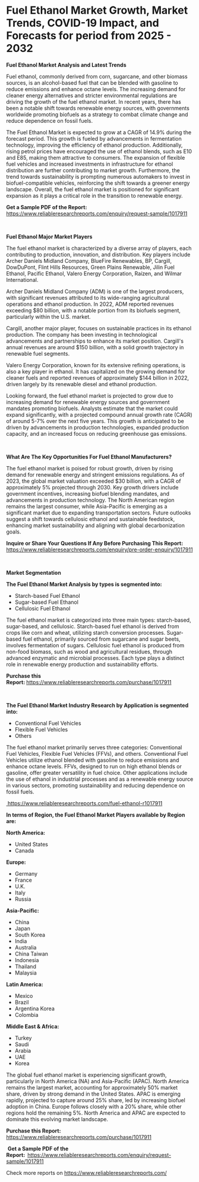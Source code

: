 <p><h1>Fuel Ethanol Market Growth, Market Trends, COVID-19 Impact, and Forecasts for period from 2025 - 2032</h1></p><p><strong>Fuel Ethanol Market Analysis and Latest Trends</strong></p>
<p><p>Fuel ethanol, commonly derived from corn, sugarcane, and other biomass sources, is an alcohol-based fuel that can be blended with gasoline to reduce emissions and enhance octane levels. The increasing demand for cleaner energy alternatives and stricter environmental regulations are driving the growth of the fuel ethanol market. In recent years, there has been a notable shift towards renewable energy sources, with governments worldwide promoting biofuels as a strategy to combat climate change and reduce dependence on fossil fuels.</p><p>The Fuel Ethanol Market is expected to grow at a CAGR of 14.9% during the forecast period. This growth is fueled by advancements in fermentation technology, improving the efficiency of ethanol production. Additionally, rising petrol prices have encouraged the use of ethanol blends, such as E10 and E85, making them attractive to consumers. The expansion of flexible fuel vehicles and increased investments in infrastructure for ethanol distribution are further contributing to market growth. Furthermore, the trend towards sustainability is prompting numerous automakers to invest in biofuel-compatible vehicles, reinforcing the shift towards a greener energy landscape. Overall, the fuel ethanol market is positioned for significant expansion as it plays a critical role in the transition to renewable energy.</p></p>
<p><strong>Get a Sample PDF of the Report:&nbsp;</strong> <a href="https://www.reliableresearchreports.com/enquiry/request-sample/1017911?utm_campaign=2229&utm_medium=2&utm_source=Github&utm_content=ia&utm_term=13022025&utm_id=fuel-ethanol">https://www.reliableresearchreports.com/enquiry/request-sample/1017911</a></p>
<p>&nbsp;</p>
<p><strong>Fuel Ethanol Major Market Players</strong></p>
<p><p>The fuel ethanol market is characterized by a diverse array of players, each contributing to production, innovation, and distribution. Key players include Archer Daniels Midland Company, BlueFire Renewables, BP, Cargill, DowDuPont, Flint Hills Resources, Green Plains Renewable, Jilin Fuel Ethanol, Pacific Ethanol, Valero Energy Corporation, Raízen, and Wilmar International.</p><p>Archer Daniels Midland Company (ADM) is one of the largest producers, with significant revenues attributed to its wide-ranging agricultural operations and ethanol production. In 2022, ADM reported revenues exceeding $80 billion, with a notable portion from its biofuels segment, particularly within the U.S. market.</p><p>Cargill, another major player, focuses on sustainable practices in its ethanol production. The company has been investing in technological advancements and partnerships to enhance its market position. Cargill's annual revenues are around $150 billion, with a solid growth trajectory in renewable fuel segments.</p><p>Valero Energy Corporation, known for its extensive refining operations, is also a key player in ethanol. It has capitalized on the growing demand for cleaner fuels and reported revenues of approximately $144 billion in 2022, driven largely by its renewable diesel and ethanol production.</p><p>Looking forward, the fuel ethanol market is projected to grow due to increasing demand for renewable energy sources and government mandates promoting biofuels. Analysts estimate that the market could expand significantly, with a projected compound annual growth rate (CAGR) of around 5-7% over the next five years. This growth is anticipated to be driven by advancements in production technologies, expanded production capacity, and an increased focus on reducing greenhouse gas emissions.</p></p>
<p>&nbsp;</p>
<p><strong>What Are The Key Opportunities For Fuel Ethanol Manufacturers?</strong></p>
<p><p>The fuel ethanol market is poised for robust growth, driven by rising demand for renewable energy and stringent emissions regulations. As of 2023, the global market valuation exceeded $30 billion, with a CAGR of approximately 5% projected through 2030. Key growth drivers include government incentives, increasing biofuel blending mandates, and advancements in production technology. The North American region remains the largest consumer, while Asia-Pacific is emerging as a significant market due to expanding transportation sectors. Future outlooks suggest a shift towards cellulosic ethanol and sustainable feedstock, enhancing market sustainability and aligning with global decarbonization goals.</p></p>
<p><strong>Inquire or Share Your Questions If Any Before Purchasing This Report:</strong> <a href="https://www.reliableresearchreports.com/enquiry/pre-order-enquiry/1017911?utm_campaign=2229&utm_medium=2&utm_source=Github&utm_content=ia&utm_term=13022025&utm_id=fuel-ethanol">https://www.reliableresearchreports.com/enquiry/pre-order-enquiry/1017911</a></p>
<p>&nbsp;</p>
<p><strong>Market Segmentation</strong></p>
<p><strong>The Fuel Ethanol Market Analysis by types is segmented into:</strong></p>
<p><ul><li>Starch-based Fuel Ethanol</li><li>Sugar-based Fuel Ethanol</li><li>Cellulosic Fuel Ethanol</li></ul></p>
<p><p>The fuel ethanol market is categorized into three main types: starch-based, sugar-based, and cellulosic. Starch-based fuel ethanol is derived from crops like corn and wheat, utilizing starch conversion processes. Sugar-based fuel ethanol, primarily sourced from sugarcane and sugar beets, involves fermentation of sugars. Cellulosic fuel ethanol is produced from non-food biomass, such as wood and agricultural residues, through advanced enzymatic and microbial processes. Each type plays a distinct role in renewable energy production and sustainability efforts.</p></p>
<p><strong>Purchase this Report:&nbsp;</strong><a href="https://www.reliableresearchreports.com/purchase/1017911?utm_campaign=2229&utm_medium=2&utm_source=Github&utm_content=ia&utm_term=13022025&utm_id=fuel-ethanol">https://www.reliableresearchreports.com/purchase/1017911</a></p>
<p>&nbsp;</p>
<p><strong>The Fuel Ethanol Market Industry Research by Application is segmented into:</strong></p>
<p><ul><li>Conventional Fuel Vehicles</li><li>Flexible Fuel Vehicles</li><li>Others</li></ul></p>
<p><p>The fuel ethanol market primarily serves three categories: Conventional Fuel Vehicles, Flexible Fuel Vehicles (FFVs), and others. Conventional Fuel Vehicles utilize ethanol blended with gasoline to reduce emissions and enhance octane levels. FFVs, designed to run on high ethanol blends or gasoline, offer greater versatility in fuel choice. Other applications include the use of ethanol in industrial processes and as a renewable energy source in various sectors, promoting sustainability and reducing dependence on fossil fuels.</p></p>
<p><a href="https://www.reliableresearchreports.com/fuel-ethanol-r1017911?utm_campaign=2229&utm_medium=2&utm_source=Github&utm_content=ia&utm_term=13022025&utm_id=fuel-ethanol">&nbsp;https://www.reliableresearchreports.com/fuel-ethanol-r1017911</a></p>
<p><strong>In terms of Region, the Fuel Ethanol Market Players available by Region are:</strong></p>
<p>
    <p> <strong> North America: </strong>
        <ul>
            <li>United States</li>
            <li>Canada</li>
        </ul>
        </p> 
    <p> <strong> Europe: </strong>
        <ul>
            <li>Germany</li>
            <li>France</li>
            <li>U.K.</li>
            <li>Italy</li>
            <li>Russia</li>
        </ul>
        </p> 
    <p> <strong> Asia-Pacific: </strong>
        <ul>
            <li>China</li>
            <li>Japan</li>
            <li>South Korea</li>
            <li>India</li>
            <li>Australia</li>
            <li>China Taiwan</li>
            <li>Indonesia</li>
            <li>Thailand</li>
            <li>Malaysia</li>
        </ul>
        </p> 
    <p> <strong> Latin America: </strong>
        <ul>
            <li>Mexico</li>
            <li>Brazil</li>
            <li>Argentina Korea</li>
            <li>Colombia</li>
        </ul>
        </p> 
    <p> <strong> Middle East & Africa: </strong>
        <ul>
            <li>Turkey</li>
            <li>Saudi</li>
            <li>Arabia</li>
            <li>UAE</li>
            <li>Korea</li>
        </ul>
    </p>
    </p>
<p><p>The global fuel ethanol market is experiencing significant growth, particularly in North America (NA) and Asia-Pacific (APAC). North America remains the largest market, accounting for approximately 50% market share, driven by strong demand in the United States. APAC is emerging rapidly, projected to capture around 25% share, led by increasing biofuel adoption in China. Europe follows closely with a 20% share, while other regions hold the remaining 5%. North America and APAC are expected to dominate this evolving market landscape.</p></p>
<p><strong>Purchase this Report: </strong><a href="https://www.reliableresearchreports.com/purchase/1017911?utm_campaign=2229&utm_medium=2&utm_source=Github&utm_content=ia&utm_term=13022025&utm_id=fuel-ethanol">https://www.reliableresearchreports.com/purchase/1017911</a></p>
<p>&nbsp;<strong>Get a Sample PDF of the Report:&nbsp;&nbsp;</strong><a href="https://www.reliableresearchreports.com/enquiry/request-sample/1017911?utm_campaign=2229&utm_medium=2&utm_source=Github&utm_content=ia&utm_term=13022025&utm_id=fuel-ethanol">https://www.reliableresearchreports.com/enquiry/request-sample/1017911</a></p>
<p><strong></strong></p>
<p>Check more reports on <a href="https://www.reliableresearchreports.com/?utm_campaign=2229&utm_medium=2&utm_source=Github&utm_content=ia&utm_term=13022025&utm_id=fuel-ethanol">https://www.reliableresearchreports.com/</a></p>